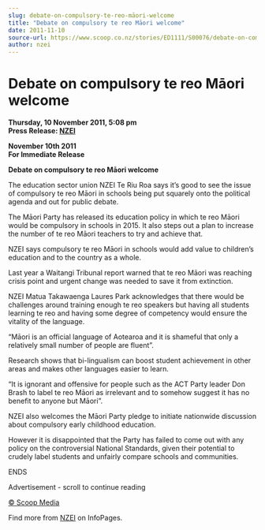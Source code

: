 ```yaml
---
slug: debate-on-compulsory-te-reo-māori-welcome
title: "Debate on compulsory te reo Māori welcome"
date: 2011-11-10
source-url: https://www.scoop.co.nz/stories/ED1111/S00076/debate-on-compulsory-te-reo-maori-welcome.htm
author: nzei
---
```

Debate on compulsory te reo Māori welcome
=========================================

**Thursday, 10 November 2011, 5:08 pm**  
**Press Release: [NZEI](https://info.scoop.co.nz/NZEI)**

**November 10th 2011**  
**For Immediate Release**

**Debate on compulsory te reo Māori welcome**

The education sector union NZEI Te Riu Roa says it’s good to see the issue of compulsory te reo Māori in schools being put squarely onto the political agenda and out for public debate.

The Māori Party has released its education policy in which te reo Māori would be compulsory in schools in 2015. It also steps out a plan to increase the number of te reo Māori teachers to try and achieve that.

NZEI says compulsory te reo Māori in schools would add value to children’s education and to the country as a whole.

Last year a Waitangi Tribunal report warned that te reo Māori was reaching crisis point and urgent change was needed to save it from extinction.

NZEI Matua Takawaenga Laures Park acknowledges that there would be challenges around training enough te reo speakers but having all students learning te reo and having some degree of competency would ensure the vitality of the language.

“Māori is an official language of Aotearoa and it is shameful that only a relatively small number of people are fluent”.

Research shows that bi-lingualism can boost student achievement in other areas and makes other languages easier to learn.

“It is ignorant and offensive for people such as the ACT Party leader Don Brash to label te reo Māori as irrelevant and to somehow suggest it has no benefit to anyone but Māori”.

NZEI also welcomes the Māori Party pledge to initiate nationwide discussion about compulsory early childhood education.

However it is disappointed that the Party has failed to come out with any policy on the controversial National Standards, given their potential to crudely label students and unfairly compare schools and communities.

ENDS  

Advertisement - scroll to continue reading





[© Scoop Media](http://www.scoop.co.nz/about/terms.html)

Find more from [NZEI](https://info.scoop.co.nz/NZEI) on InfoPages.